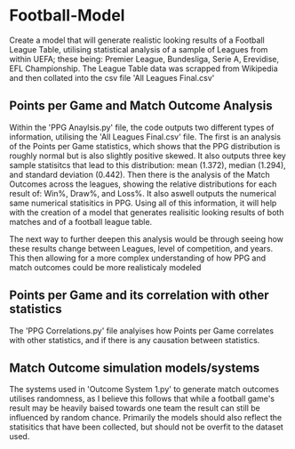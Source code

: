 # Football-Model
Create a model that will generate realistic looking results of a Football League Table, utilising statistical analysis of a sample of Leagues from within UEFA; these being: Premier League, Bundesliga, Serie A, Erevidise, EFL Championship. The League Table data was scrapped from Wikipedia and then collated into the csv file 'All Leagues Final.csv'


## Points per Game and Match Outcome Analysis

Within the 'PPG Anaylsis.py' file, the code outputs two different types of information, utilising the 'All Leagues Final.csv' file. The first is an analysis of the Points per Game statistics, which shows that the PPG distribution is roughly normal but is also slightly positive skewed. It also outputs three key sample statisitcs that lead to this distribution: mean (1.372), median (1.294), and standard deviation (0.442). Then there is the analysis of the Match Outcomes across the leagues, showing the relative distributions for each result of: Win%, Draw%, and Loss%. It also aswell outputs the numerical same numerical statisitics in PPG. Using all of this information, it will help with the creation of a model that generates realisitic looking results of both matches and of a football league table.

The next way to further deepen this analysis would be through seeing how these results change between Leagues, level of competition, and years. This then allowing for a more complex understanding of how PPG and match outcomes could be more realisticaly modeled

## Points per Game and its correlation with other statistics

The 'PPG Correlations.py' file analyises how Points per Game correlates with other statistics, and if there is any causation between statistics.


## Match Outcome simulation models/systems

The systems used in 'Outcome System 1.py' to generate match outcomes utilises randomness, as I believe this follows that while a football game's result may be heavily baised towards one team the result can still be influenced by random chance. Primarily the models should also reflect the statisitics that have been collected, but should not be overfit to the dataset used.
